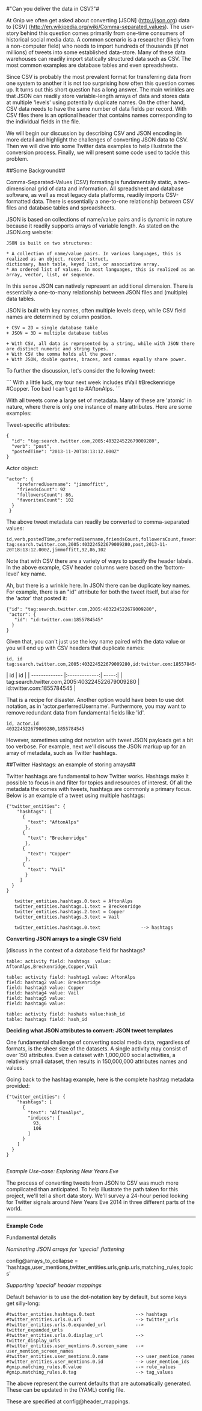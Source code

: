 #"Can you deliver the data in CSV?"#

At Gnip we often get asked about converting [JSON] (http://json.org) data to [CSV] (http://en.wikipedia.org/wiki/Comma-separated_values). The user-story behind this question comes primarily from one-time consumers of historical social media data. A common scenario is a researcher (likely from a non-computer field) who needs to import hundreds of thousands (if not millions) of tweets into some established data-store. Many of these data warehouses can readily import statically structured data such as CSV. The most common examples are database tables and even spreadsheets. 

Since CSV is probably the most prevalent format for transferring data from one system to another it is not too surprising how often this question comes up. It turns out this short question has a long answer. The main wrinkles are that JSON can readily store variable-length arrays of data and stores data at multiple 'levels' using potentially duplicate names. On the other hand, CSV data needs to have the same number of data fields per record. With CSV files there is an optional header that contains names corresponding to the individual fields in the file.     

We will begin our discussion by describing CSV and JSON encoding in more detail and highlight the challenges of converting JSON data to CSV. Then we will dive into some Twitter data examples to help illustrate the conversion process. Finally, we will present some code used to tackle this problem.


##Some Background##

Comma-Separated-Values (CSV) formating is fundamentally static, a two-dimensional grid of data and information.  All spreadsheet and database software, as well as most legacy data platforms, readily imports CSV-formatted data. There is essentially a one-to-one relationship between CSV files and database tables and spreadsheets.

JSON is based on collections of name/value pairs and is dynamic in nature because it readily supports arrays of variable length. As stated on the JSON.org website:  

```
JSON is built on two structures:

* A collection of name/value pairs. In various languages, this is realized as an object, record, struct,
dictionary, hash table, keyed list, or associative array.
* An ordered list of values. In most languages, this is realized as an array, vector, list, or sequence.
```




In this sense JSON can natively represent an additional dimension.  There is essentially a one-to-many relationship between JSON files and (multiple) data tables.

JSON is built with key names, often multiple levels deep, while CSV field names are determined by column position.


```
+ CSV = 2D = single database table
+ JSON = 3D = multiple database tables

+ With CSV, all data is represented by a string, while with JSON there are distinct numeric and string types.
+ With CSV the comma holds all the power.
+ With JSON, double quotes, braces, and commas equally share power.
```

To further the discussion, let's consider the following tweet:

<insert tweet graphic>
```
With a little luck, my tour next week includes #Vail #Breckenridge #Copper. Too bad I can't get to #AftonAlps.
```
</insert tweet graphic>

With all tweets come a large set of metadata. Many of these are 'atomic' in nature, where there is only one instance of many attributes. Here are some examples:

Tweet-specific attributes:

```
{
  "id": "tag:search.twitter.com,2005:403224522679009280",
  "verb": "post",
  "postedTime": "2013-11-20T18:13:12.000Z"
}
```

Actor object:

```
"actor": {
    "preferredUsername": "jimmoffitt",
    "friendsCount": 92
    "followersCount": 86,
    "favoritesCount": 102
  }
 }
```

The above tweet metadata can readily be converted to comma-separated values:

```
id,verb,postedTime,preferredUsername,friendsCount,followersCount,favoritesCount
tag:search.twitter.com,2005:403224522679009280,post,2013-11-20T18:13:12.000Z,jimmoffitt,92,86,102
```


Note that with CSV there are a variety of ways to specify the header labels. In the above example, CSV header columns were based on the 'bottom-level' key name. 


Ah, but there is a wrinkle here. In JSON there can be duplicate key names. For example, there is an "id" attribute for both the tweet itself, but also for the 'actor' that posted it:

```
{"id": "tag:search.twitter.com,2005:403224522679009280",
 "actor": {
   "id": "id:twitter.com:1855784545"
  }
}
```

Given that, you can't just use the key name paired with the data value or you will end up with CSV headers that duplicate names:

```
id, id
tag:search.twitter.com,2005:403224522679009280,id:twitter.com:1855784545
```


| id        | id  |
| ------------- |:-------------:| -----:|
| tag:search.twitter.com,2005:403224522679009280     | id:twitter.com:1855784545 |

That is a recipe for disaster. Another option would have been to use dot notation, as in 'actor.perferredUsername'. Furthermore, you may want to remove redundant data from fundamental fields like 'id'. 

```
id, actor.id
403224522679009280,1855784545
```

However, sometimes using dot notation with tweet JSON payloads get a bit too verbose.  For example, next we'll discuss the JSON markup up for an array of metadata, such as Twitter hashtags.

##Twitter Hashtags: an example of storing arrays##

Twitter hashtags are fundamental to how Twitter works.  Hashtags make it possible to focus in and filter for topics and resources of interest. Of all the metadata the comes with tweets, hashtags are commonly a primary focus.  Below is an example of a tweet using multiple hashtags:

```
{"twitter_entities": {
    "hashtags": [
      {
        "text": "AftonAlps"
       },
      {
        "text": "Breckenridge"
       },
      {
        "text": "Copper"
       },
      {
        "text": "Vail"
       }
     ]
  }
}
```


```
   twitter_entities.hashtags.0.text = AftonAlps
   twitter_entities.hashtags.1.text = Breckenridge
   twitter_entities.hashtags.2.text = Copper
   twitter_entities.hashtags.3.text = Vail
```

``` 
   twitter_entities.hashtags.0.text               --> hashtags
```

**Converting JSON arrays to a single CSV field**


[discuss in the context of a database field for hashtags?

```
table: activity field: hashtags  value: AftonAlps,Breckenridge,Copper,Vail
```

```
table: activity field: hashtag1 value: AftonAlps
field: hashtag2 value: Breckenridge
field: hashtag3 value: Copper
field: hashtag4 value: Vail
field: hashtag5 value: 
field: hashtag6 value: 
```

```
table: activity field: hashats value:hash_id
table: hashtags field: hash_id
```



**Deciding what JSON attributes to convert: JSON tweet templates**

One fundamental challenge of converting social media data, regardless of formats, is the sheer size of the datasets. A single activity may consist of over 150 attributes. Even a dataset with 1,000,000 social activities, a relatively small dataset, then results in 150,000,000 attributes names and values.  


Going back to the hashtag example, here is the complete hashtag metadata provided:

```
{"twitter_entities": {
    "hashtags": [
      {
        "text": "AlftonAlps",
        "indices": [
          93,
          106
        ]
      }
    ]
  }
}
  
```





*Example Use-case: Exploring New Years Eve*

The process of converting tweets from JSON to CSV was much more complicated than anticipated. To help illustrate the path taken for this project, we'll tell a short data story. We'll survey a 24-hour period looking for Twitter signals around New Years Eve 2014 in three different parts of the world.  




**********************************************
**Example Code**


Fundamental details




*Nominating JSON arrays for 'special' flattening*

config@arrays_to_collapse = 'hashtags,user_mentions,twitter_entities.urls,gnip.urls,matching_rules,topics'



*Supporting 'special' header mappings*

Default behavior is to use the dot-notation key by default, but some keys get silly-long:

    #twitter_entities.hashtags.0.text               --> hashtags
    #twitter_entities.urls.0.url                    --> twitter_urls
    #twitter_entities.urls.0.expanded_url           --> twitter_expanded_urls
    #twitter_entities.urls.0.display_url            --> twitter_display_urls
    #twitter_entities.user_mentions.0.screen_name   --> user_mention_screen_names
    #twitter_entities.user_mentions.0.name          --> user_mention_names
    #twitter_entities.user_mentions.0.id            --> user_mention_ids
    #gnip.matching_rules.0.value                    --> rule_values
    #gnip.matching_rules.0.tag                      --> tag_values
    
The above represent the current defaults that are automatically generated. These can be updated in the (YAML) config file.

These are specified at config@header_mappings.
